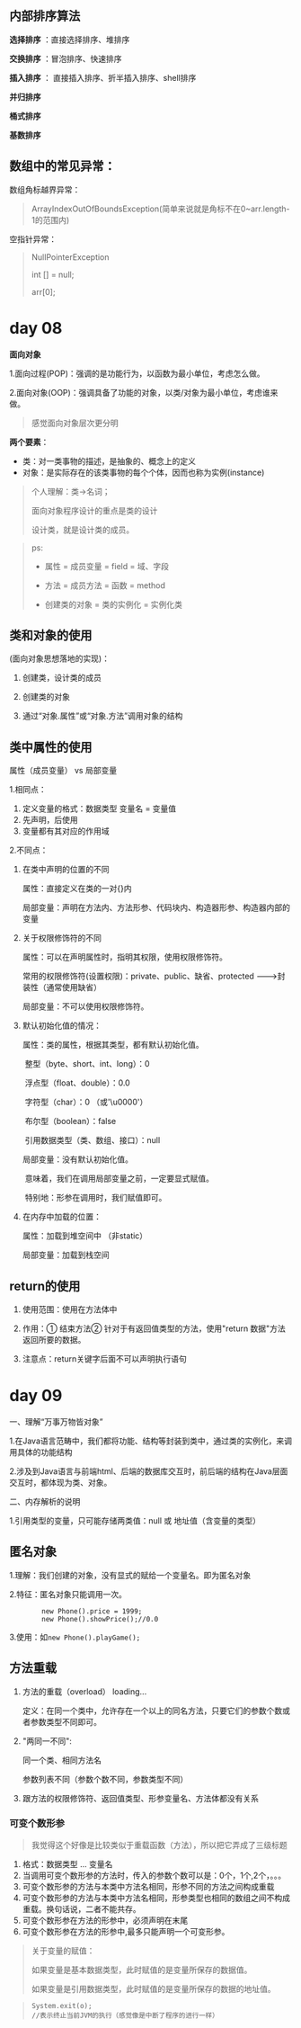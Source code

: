 ## 内部排序算法

**选择排序** ：直接选择排序、堆排序

**交换排序** ：冒泡排序、快速排序

**插入排序** ： 直接插入排序、折半插入排序、shell排序

**并归排序**

**桶式排序**

**基数排序**

## 数组中的常见异常：

数组角标越界异常：

> ArrayIndexOutOfBoundsException(简单来说就是角标不在0~arr.length-1的范围内)

空指针异常：

> NullPointerException
>
> int [] = null;
>
> arr[0];

# day 08

**面向对象**

1.面向过程(POP)：强调的是功能行为，以函数为最小单位，考虑怎么做。

2.面向对象(OOP)：强调具备了功能的对象，以类/对象为最小单位，考虑谁来做。

> 感觉面向对象层次更分明

**两个要素**：

 * 类：对一类事物的描述，是抽象的、概念上的定义
 * 对象：是实际存在的该类事物的每个个体，因而也称为实例(instance)

> 个人理解：类->名词；
>
> 面向对象程序设计的重点是类的设计
>
> 设计类，就是设计类的成员。

> ps:
>
> + 属性 = 成员变量 = field = 域、字段
>
> + 方法 = 成员方法 = 函数 = method
> + 创建类的对象 = 类的实例化 = 实例化类

## 类和对象的使用

(面向对象思想落地的实现)：

1. 创建类，设计类的成员

2. 创建类的对象

3. 通过“对象.属性”或“对象.方法”调用对象的结构

## 类中属性的使用

属性（成员变量）   vs  局部变量

1.相同点：

1. 定义变量的格式：数据类型  变量名 = 变量值
2. 先声明，后使用
3. 变量都有其对应的作用域 

2.不同点：

1. 在类中声明的位置的不同

   属性：直接定义在类的一对{}内

   局部变量：声明在方法内、方法形参、代码块内、构造器形参、构造器内部的变量

2. 关于权限修饰符的不同

   属性：可以在声明属性时，指明其权限，使用权限修饰符。

   常用的权限修饰符(设置权限)：private、public、缺省、protected  --->封装性（通常使用缺省）

   局部变量：不可以使用权限修饰符。

3. 默认初始化值的情况：

   属性：类的属性，根据其类型，都有默认初始化值。

   ​    整型（byte、short、int、long）：0

   ​    浮点型（float、double）：0.0

   ​    字符型（char）：0  （或'\u0000'）

   ​    布尔型（boolean）：false

   ​    引用数据类型（类、数组、接口）：null

   局部变量：没有默认初始化值。

   ​    意味着，我们在调用局部变量之前，一定要显式赋值。

   ​    特别地：形参在调用时，我们赋值即可。

4. 在内存中加载的位置：

   属性：加载到堆空间中   （非static）

   局部变量：加载到栈空间

## return的使用

1. 使用范围：使用在方法体中

2. 作用：① 结束方法② 针对于有返回值类型的方法，使用"return 数据"方法返回所要的数据。

3. 注意点：return关键字后面不可以声明执行语句

# day 09

一、理解“万事万物皆对象”

1.在Java语言范畴中，我们都将功能、结构等封装到类中，通过类的实例化，来调用具体的功能结构

2.涉及到Java语言与前端html、后端的数据库交互时，前后端的结构在Java层面交互时，都体现为类、对象。

二、内存解析的说明

1.引用类型的变量，只可能存储两类值：null  或  地址值（含变量的类型）

## 匿名对象

1.理解：我们创建的对象，没有显式的赋给一个变量名。即为匿名对象

2.特征：匿名对象只能调用一次。

```
		new Phone().price = 1999;
		new Phone().showPrice();//0.0
```

3.使用：如```new Phone().playGame();```

## 方法重载

1. 方法的重载（overload）  loading...

   定义：在同一个类中，允许存在一个以上的同名方法，只要它们的参数个数或者参数类型不同即可。

2. "两同一不同":

   同一个类、相同方法名

   参数列表不同（参数个数不同，参数类型不同）

3. 跟方法的权限修饰符、返回值类型、形参变量名、方法体都没有关系


### 可变个数形参

> 我觉得这个好像是比较类似于重载函数（方法），所以把它弄成了三级标题

1. 格式：数据类型 ... 变量名
2. 当调用可变个数形参的方法时，传入的参数个数可以是：0个，1个,2个，。。。
3. 可变个数形参的方法与本类中方法名相同，形参不同的方法之间构成重载
4. 可变个数形参的方法与本类中方法名相同，形参类型也相同的数组之间不构成重载。换句话说，二者不能共存。
5. 可变个数形参在方法的形参中，必须声明在末尾
6. 可变个数形参在方法的形参中,最多只能声明一个可变形参。



> 关于变量的赋值：
>
> 如果变量是基本数据类型，此时赋值的是变量所保存的数据值。
>
> 如果变量是引用数据类型，此时赋值的是变量所保存的数据的地址值。





> ```
> System.exit(o);
> //表示终止当前JVM的执行（感觉像是中断了程序的进行一样）
> ```
>
> 